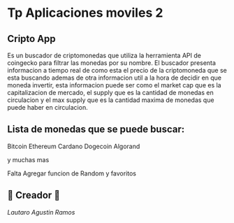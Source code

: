 # Tp Aplicaciones moviles 2

## Cripto App

Es un buscador de criptomonedas que utiliza la herramienta API de coingecko para filtrar las monedas por su nombre. El buscador presenta informacion a tiempo real de como esta el precio de la criptomoneda que se esta buscando ademas de otra informacion util a la hora de decidir en que moneda invertir, esta informacion puede ser como el market cap que es la capitalizacion de mercado, el supply que es la cantidad de monedas en circulacion y el max supply que es la cantidad maxima de monedas que puede haber en circulacion.

## Lista de monedas que se puede buscar:

Bitcoin
Ethereum
Cardano
Dogecoin
Algorand

y muchas mas

Falta Agregar funcion de Random y favoritos

## 🤖 Creador 🤖

_Lautaro Agustin Ramos_

